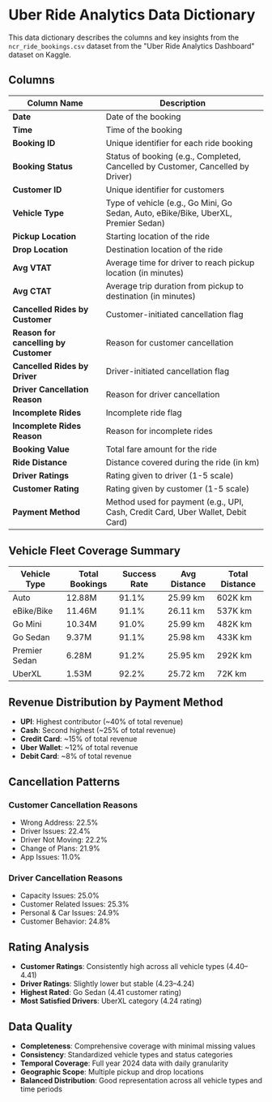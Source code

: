# Uber Ride Analytics Data Dictionary

This data dictionary describes the columns and key insights from the `ncr_ride_bookings.csv` dataset from the "Uber Ride Analytics Dashboard" dataset on Kaggle.

## Columns

| Column Name | Description |
|-------------|-------------|
| **Date** | Date of the booking |
| **Time** | Time of the booking |
| **Booking ID** | Unique identifier for each ride booking |
| **Booking Status** | Status of booking (e.g., Completed, Cancelled by Customer, Cancelled by Driver) |
| **Customer ID** | Unique identifier for customers |
| **Vehicle Type** | Type of vehicle (e.g., Go Mini, Go Sedan, Auto, eBike/Bike, UberXL, Premier Sedan) |
| **Pickup Location** | Starting location of the ride |
| **Drop Location** | Destination location of the ride |
| **Avg VTAT** | Average time for driver to reach pickup location (in minutes) |
| **Avg CTAT** | Average trip duration from pickup to destination (in minutes) |
| **Cancelled Rides by Customer** | Customer-initiated cancellation flag |
| **Reason for cancelling by Customer** | Reason for customer cancellation |
| **Cancelled Rides by Driver** | Driver-initiated cancellation flag |
| **Driver Cancellation Reason** | Reason for driver cancellation |
| **Incomplete Rides** | Incomplete ride flag |
| **Incomplete Rides Reason** | Reason for incomplete rides |
| **Booking Value** | Total fare amount for the ride |
| **Ride Distance** | Distance covered during the ride (in km) |
| **Driver Ratings** | Rating given to driver (1-5 scale) |
| **Customer Rating** | Rating given by customer (1-5 scale) |
| **Payment Method** | Method used for payment (e.g., UPI, Cash, Credit Card, Uber Wallet, Debit Card) |

## Vehicle Fleet Coverage Summary

| Vehicle Type | Total Bookings | Success Rate | Avg Distance | Total Distance |
|--------------|----------------|--------------|--------------|----------------|
| Auto | 12.88M | 91.1% | 25.99 km | 602K km |
| eBike/Bike | 11.46M | 91.1% | 26.11 km | 537K km |
| Go Mini | 10.34M | 91.0% | 25.99 km | 482K km |
| Go Sedan | 9.37M | 91.1% | 25.98 km | 433K km |
| Premier Sedan | 6.28M | 91.2% | 25.95 km | 292K km |
| UberXL | 1.53M | 92.2% | 25.72 km | 72K km |

## Revenue Distribution by Payment Method

- **UPI**: Highest contributor (~40% of total revenue)
- **Cash**: Second highest (~25% of total revenue)
- **Credit Card**: ~15% of total revenue
- **Uber Wallet**: ~12% of total revenue
- **Debit Card**: ~8% of total revenue

## Cancellation Patterns

### Customer Cancellation Reasons
- Wrong Address: 22.5%
- Driver Issues: 22.4%
- Driver Not Moving: 22.2%
- Change of Plans: 21.9%
- App Issues: 11.0%

### Driver Cancellation Reasons
- Capacity Issues: 25.0%
- Customer Related Issues: 25.3%
- Personal & Car Issues: 24.9%
- Customer Behavior: 24.8%

## Rating Analysis

- **Customer Ratings**: Consistently high across all vehicle types (4.40–4.41)
- **Driver Ratings**: Slightly lower but stable (4.23–4.24)
- **Highest Rated**: Go Sedan (4.41 customer rating)
- **Most Satisfied Drivers**: UberXL category (4.24 rating)

## Data Quality

- **Completeness**: Comprehensive coverage with minimal missing values
- **Consistency**: Standardized vehicle types and status categories
- **Temporal Coverage**: Full year 2024 data with daily granularity
- **Geographic Scope**: Multiple pickup and drop locations
- **Balanced Distribution**: Good representation across all vehicle types and time periods
